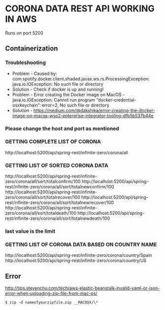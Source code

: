 # CORONA DATA REST API WORKING IN AWS

Runs on port 5200

## Containerization

### Troubleshooting

- Problem - Caused by: com.spotify.docker.client.shaded.javax.ws.rs.ProcessingException: java.io.IOException: No such file or directory
- Solution - Check if docker is up and running!
- Problem - Error creating the Docker image on MacOS - java.io.IOException: Cannot run program “docker-credential-osxkeychain”: error=2, No such file or directory
- Solution - https://medium.com/@dakshika/error-creating-the-docker-image-on-macos-wso2-enterprise-integrator-tooling-dfb5b537b44e

### Please change the host and port as mentioned

### GETTING COMPLETE LIST OF CORONA

http://localhost:5200/api/spring-rest/infinite-zero/corona/all


### GETTING LIST OF SORTED CORONA DATA

http://localhost:5200/api/spring-rest/infinite-zero/corona/all/sort/totalconfirm/100
http://localhost:5200/api/spring-rest/infinite-zero/corona/all/sort/totalnewconfirm/100
http://localhost:5200/api/spring-rest/infinite-zero/corona/all/sort/totalrecover/100
http://localhost:5200/api/spring-rest/infinite-zero/corona/all/sort/totalnewrecover/100
http://localhost:5200/api/spring-rest/infinite-zero/corona/all/sort/totaldeath/100
http://localhost:5200/api/spring-rest/infinite-zero/corona/all/sort/totalnewdeath/100

### last value is the limit 


### GETTING LIST OF  CORONA DATA BASED ON COUNTRY NAME
http://localhost:5200/api/spring-rest/infinite-zero/corona/country/Spain
http://localhost:5200/api/spring-rest/infinite-zero/corona/country/US

## Error

http://tips.stevenchu.com/tech/aws-elastic-beanstalk-invalid-yaml-or-json-error-when-uploading-zip-file-from-mac-os/

```
$ zip -d nameofyourzipfile.zip __MACOSX/\*
```